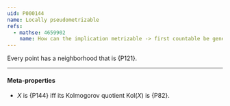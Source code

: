 ```yaml
---
uid: P000144
name: Locally pseudometrizable
refs:
  - mathse: 4659902
    name: How can the implication metrizable -> first countable be generalized?
---
```


Every point has a neighborhood that is {P121}.

----
#### Meta-properties

- $X$ is {P144} iff its Kolmogorov quotient $\text{Kol}(X)$ is {P82}.
